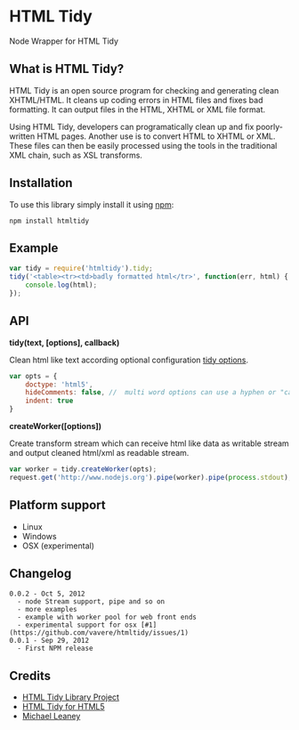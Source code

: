 HTML Tidy
=========

Node Wrapper for HTML Tidy

What is HTML Tidy?
-----------------
HTML Tidy is an open source program for checking and generating clean XHTML/HTML.
It cleans up coding errors in HTML files and fixes bad formatting.
It can output files in the HTML, XHTML or XML file format.

Using HTML Tidy, developers can programatically clean up and fix poorly-written HTML pages.
Another use is to convert HTML to XHTML or XML.
These files can then be easily processed using the tools in the traditional XML chain,
such as XSL transforms.

Installation
------------
To use this library simply install it using [npm](http://npmjs.org/):

    npm install htmltidy

Example
-------

```javascript
var tidy = require('htmltidy').tidy;
tidy('<table><tr><td>badly formatted html</tr>', function(err, html) {
    console.log(html);
});
```

API
---
__tidy(text, [options], callback)__

Clean html like text according optional configuration [tidy options](http://w3c.github.com/tidy-html5/quickref.html).

```javascript
var opts = {
    doctype: 'html5',
    hideComments: false, //  multi word options can use a hyphen or "camel case"
    indent: true
}
```
__createWorker([options])__

Create transform stream which can receive html like data as writable stream and output cleaned html/xml as readable stream.

```javascript
var worker = tidy.createWorker(opts);
request.get('http://www.nodejs.org').pipe(worker).pipe(process.stdout);
```

Platform support
----------------
* Linux
* Windows
* OSX (experimental)

Changelog
---------
    0.0.2 - Oct 5, 2012
      - node Stream support, pipe and so on
      - more examples
      - example with worker pool for web front ends
      - experimental support for osx [#1](https://github.com/vavere/htmltidy/issues/1)
    0.0.1 - Sep 29, 2012
      - First NPM release

Credits
-------
* [HTML Tidy Library Project](http://tidy.sourceforge.net/)
* [HTML Tidy for HTML5](http://w3c.github.com/tidy-html5/)
* [Michael Leaney](http://stackoverflow.com/a/8220285/770155)



